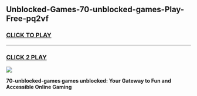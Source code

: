 
## Unblocked-Games-70-unblocked-games-Play-Free-pq2vf
<h3>
<a href="https://premium76.site?title=70-unblocked-games&ref=17A">CLICK TO PLAY</a></h3>
<hr>

<h3>
<a href="https://premium76.site?title=70-unblocked-games&ref=17A">CLICK 2 PLAY</a>
  
</h3>

<a href="https://premium76.site?title=70-unblocked-games&ref=17A"><img src="https://clearcache.store/games.png"></a>


**70-unblocked-games games unblocked: Your Gateway to Fun and Accessible Online Gaming**
